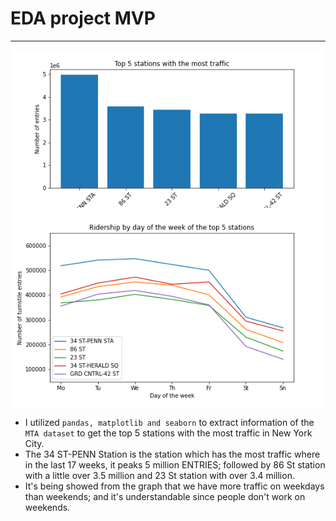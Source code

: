 # EDA project MVP
---
![](top_5_barchart.png)
![](top_5_station_traffic.png)

- I utilized `pandas, matplotlib and seaborn` to extract information of the `MTA dataset` to get the top 5 stations with the most traffic in New York City.
- The 34 ST-PENN Station is the station which has the most traffic where in the last 17 weeks, it peaks 5 million ENTRIES; followed by 86 St station with a little over 3.5 million and 23 St station with over 3.4 million.
- It's being showed from the graph that we have more traffic on weekdays than weekends; and it's understandable since people don't work on weekends.
